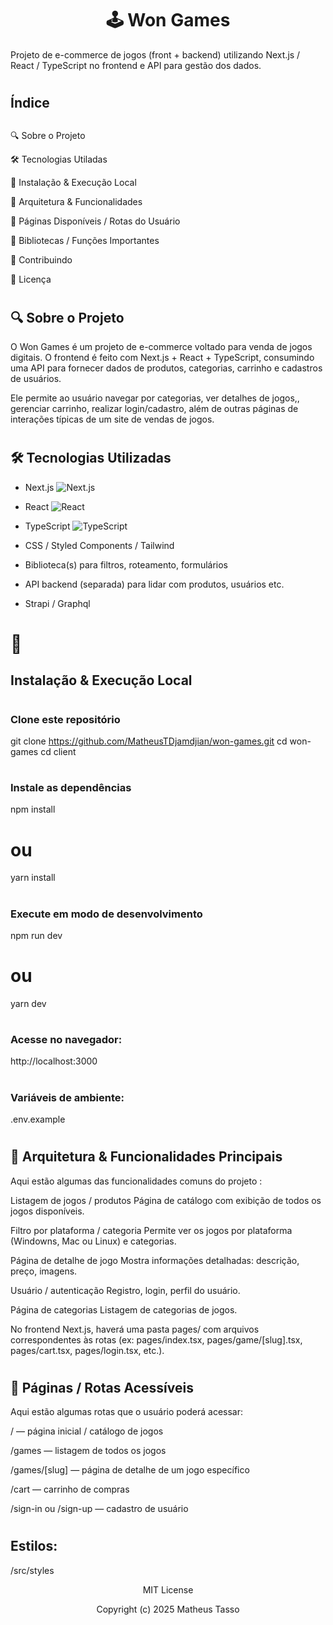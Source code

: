 # <h1 align="center">🕹️ Won Games</h1>

Projeto de e-commerce de jogos (front + backend) utilizando Next.js / React / TypeScript no frontend e API para gestão dos dados.

# <h2>Índice<h2>

🔍 Sobre o Projeto

🛠 Tecnologias Utiladas

🔧 Instalação & Execução Local

🧩 Arquitetura & Funcionalidades

📄 Páginas Disponíveis / Rotas do Usuário

🧰 Bibliotecas / Funções Importantes

🚀 Contribuindo

📄 Licença

# <h2>🔍 Sobre o Projeto</h2>

O Won Games é um projeto de e-commerce voltado para venda de jogos digitais. O frontend é feito com Next.js + React + TypeScript, consumindo uma API para fornecer dados de produtos, categorias, carrinho e cadastros de usuários.

Ele permite ao usuário navegar por categorias, ver detalhes de jogos,, gerenciar carrinho, realizar login/cadastro, além de outras páginas de interações típicas de um site de vendas de jogos.

# <h2>🛠 Tecnologias Utilizadas</h2>

- Next.js ![Next.js](https://img.shields.io/badge/Next.js-black?logo=next.js&logoColor=white)

- React ![React](https://img.shields.io/badge/React-blue?logo=react&logoColor=white)

- TypeScript ![TypeScript](https://img.shields.io/badge/TypeScript-3178c6?logo=typescript&logoColor=white)

- CSS / Styled Components / Tailwind

- Biblioteca(s) para filtros, roteamento, formulários

- API backend (separada) para lidar com produtos, usuários etc.

- Strapi / Graphql

# 🔧 <h2>Instalação & Execução Local</h2>

# <h3>Clone este repositório</h3>
git clone https://github.com/MatheusTDjamdjian/won-games.git
cd won-games
cd client

# <h3>Instale as dependências</h3>
npm install
# ou
yarn install

# <h3>Execute em modo de desenvolvimento</h3>
npm run dev
# ou
yarn dev

# <h3>Acesse no navegador:</h3>
http://localhost:3000


# <h3>Variáveis de ambiente:</h3>
.env.example

# <h2>🧩 Arquitetura & Funcionalidades Principais</h2>

Aqui estão algumas das funcionalidades comuns do projeto :

Listagem de jogos / produtos	Página de catálogo com exibição de todos os jogos disponíveis.

Filtro por plataforma / categoria	Permite ver os jogos por plataforma (Windowns, Mac ou Linux) e categorias.

Página de detalhe de jogo	Mostra informações detalhadas: descrição, preço, imagens.

Usuário / autenticação	Registro, login, perfil do usuário.

Página de categorias	Listagem de categorias de jogos.

No frontend Next.js, haverá uma pasta pages/ com arquivos correspondentes às rotas (ex: pages/index.tsx, pages/game/[slug].tsx, pages/cart.tsx, pages/login.tsx, etc.).

# <h2>📄 Páginas / Rotas Acessíveis</h2>

Aqui estão algumas rotas que o usuário poderá acessar:

/ — página inicial / catálogo de jogos

/games — listagem de todos os jogos

/games/[slug] — página de detalhe de um jogo específico

/cart — carrinho de compras

/sign-in ou /sign-up — cadastro de usuário

# <h2>Estilos:</h2>
/src/styles


<p align="center">MIT License</p>

<p align="center">Copyright (c) 2025 Matheus Tasso</p>
